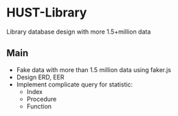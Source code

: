# HUST-Library
Library database design with more 1.5+million data

## Main

- Fake data with more than 1.5 million data using faker.js
- Design ERD, EER
- Implement complicate query for statistic:
  - Index
  - Procedure
  - Function
